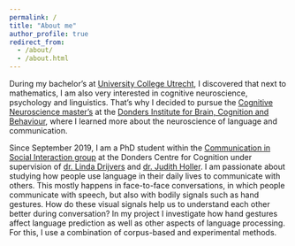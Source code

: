```yaml
---
permalink: /
title: "About me"
author_profile: true
redirect_from: 
  - /about/
  - /about.html
---
```


During my bachelor’s at [University College Utrecht](https://www.uu.nl/en/organisation/university-college-utrecht/about-ucu), I discovered that next to mathematics, I am  also very interested in cognitive neuroscience, psychology and linguistics. That’s why I decided to pursue the [Cognitive Neuroscience master’s](https://www.ru.nl/opleidingen/master/cognitive-neuroscience/) at the [Donders Institute for Brain, Cognition and Behaviour](https://www.ru.nl/donders/), where I learned more about the neuroscience of language and communication. 

Since September 2019, I am a PhD student within the [Communication in Social Interaction group](https://cosilab.org) at the Donders Centre for Cognition under supervision of [dr. Linda Drijvers](https://lindadrijvers.nl) and [dr. Judith Holler](https://www.mpi.nl/people/holler-judith). I am passionate about studying how people use language in their daily lives to communicate with others. This mostly happens in face-to-face conversations, in which people communicate with speech, but also with bodily signals such as hand gestures. How do these visual signals help us to understand each other better during conversation? In my project I investigate how hand gestures affect language prediction as well as other aspects of language processing. For this, I use a combination of corpus-based and experimental methods.
